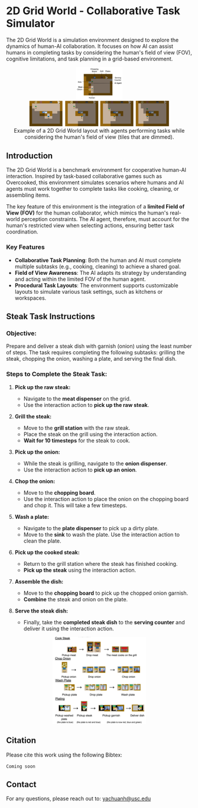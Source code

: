 # 2D Grid World - Collaborative Task Simulator

The 2D Grid World is a simulation environment designed to explore the dynamics of human-AI collaboration. It focuses on how AI can assist humans in completing tasks by considering the human's field of view (FOV), cognitive limitations, and task planning in a grid-based environment.

<p align="center">
  <img src="assets/game_interface.png" width="25%" />
  <img src="assets/game_play.png" width="75%" />
  <br> Example of a 2D Grid World layout with agents performing tasks while considering the human's field of view (tiles that are dimmed).
</p>


## Introduction

The 2D Grid World is a benchmark environment for cooperative human-AI interaction. Inspired by task-based collaborative games such as Overcooked, this environment simulates scenarios where humans and AI agents must work together to complete tasks like cooking, cleaning, or assembling items.

The key feature of this environment is the integration of a **limited Field of View (FOV)** for the human collaborator, which mimics the human's real-world perception constraints. The AI agent, therefore, must account for the human's restricted view when selecting actions, ensuring better task coordination.

### Key Features
- **Collaborative Task Planning**: Both the human and AI must complete multiple subtasks (e.g., cooking, cleaning) to achieve a shared goal.
- **Field of View Awareness**: The AI adapts its strategy by understanding and acting within the limited FOV of the human agent.
- **Procedural Task Layouts**: The environment supports customizable layouts to simulate various task settings, such as kitchens or workspaces.

## Steak Task Instructions

### Objective:
Prepare and deliver a steak dish with garnish (onion) using the least number of steps. The task requires completing the following subtasks: grilling the steak, chopping the onion, washing a plate, and serving the final dish.

### Steps to Complete the Steak Task:

1. **Pick up the raw steak:**
   - Navigate to the **meat dispenser** on the grid.
   - Use the interaction action to **pick up the raw steak**.

2. **Grill the steak:**
   - Move to the **grill station** with the raw steak.
   - Place the steak on the grill using the interaction action.
   - **Wait for 10 timesteps** for the steak to cook.

3. **Pick up the onion:**
   - While the steak is grilling, navigate to the **onion dispenser**.
   - Use the interaction action to **pick up an onion**.

4. **Chop the onion:**
   - Move to the **chopping board**.
   - Use the interaction action to place the onion on the chopping board and chop it. This will take a few timesteps.

5. **Wash a plate:**
   - Navigate to the **plate dispenser** to pick up a dirty plate.
   - Move to the **sink** to wash the plate. Use the interaction action to clean the plate.

6. **Pick up the cooked steak:**
   - Return to the grill station where the steak has finished cooking.
   - **Pick up the steak** using the interaction action.

7. **Assemble the dish:**
   - Move to the **chopping board** to pick up the chopped onion garnish.
   - **Combine** the steak and onion on the plate.

8. **Serve the steak dish:**
   - Finally, take the **completed steak dish** to the **serving counter** and deliver it using the interaction action.

<p align="center">
  <img src="assets/game_instructions.png" width="50%" />
</p>


## Citation ##
Please cite this work using the following Bibtex:
```
Coming soon
```

## Contact ##
For any questions, please reach out to: [yachuanh@usc.edu](mailto:yachuanh@usc.edu)
